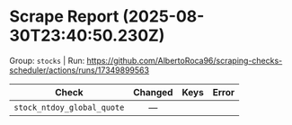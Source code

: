 # Scrape Report (2025-08-30T23:40:50.230Z)

Group: `stocks`  |  Run: https://github.com/AlbertoRoca96/scraping-checks-scheduler/actions/runs/17349899563

| Check | Changed | Keys | Error |
|---|:---:|:--|:--|
| `stock_ntdoy_global_quote` | — |  |  |
